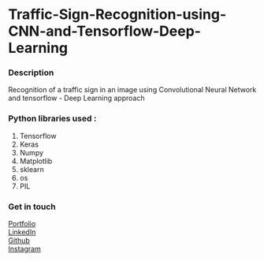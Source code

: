 # Traffic-Sign-Recognition-using-CNN-and-Tensorflow-Deep-Learning
### Description
Recognition of a traffic sign in an image using Convolutional Neural Network and tensorflow - Deep Learning approach

### Python libraries used :

1. Tensorflow
2. Keras
3. Numpy
4. Matplotlib
5. sklearn
6. os
7. PIL


### Get in touch
<a href =  "aniketsinha06.github.io">Portfolio</a></br>
<a href =  "https://www.linkedin.com/in/aniket-sinha">LinkedIn</a></br>
<a href =  "github.com/aniketsinha06">Github</a></br>
<a href =  "https://www.instagram.com/machinelearning06/">Instagram</a></br>

